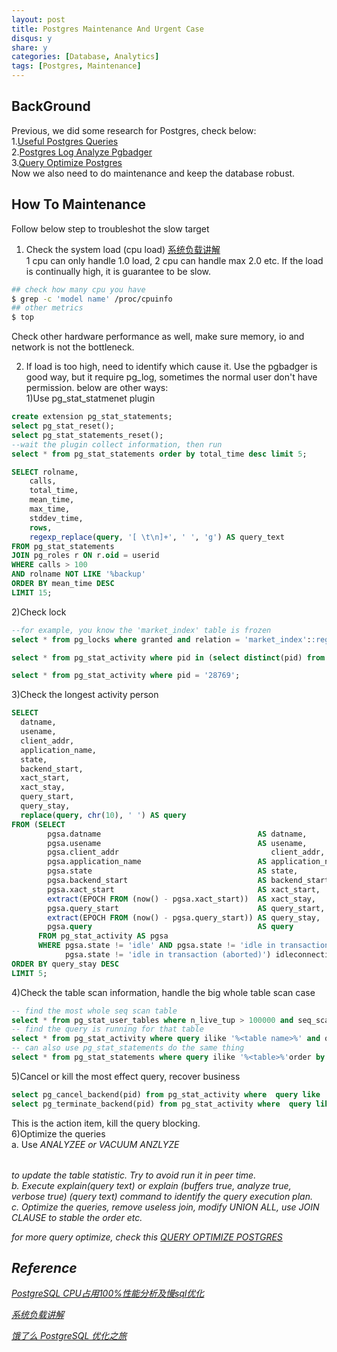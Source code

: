 ```yaml
---
layout: post
title: Postgres Maintenance And Urgent Case
disqus: y
share: y
categories: [Database, Analytics]
tags: [Postgres, Maintenance]
---
```


BackGround
-----------
Previous, we did some research for Postgres, check below:  
1.[Useful Postgres Queries](https://ycj28c.github.io/database/2017/07/03/userful-postgres-queries/)  
2.[Postgres Log Analyze Pgbadger](https://ycj28c.github.io/database/analytics/2018/04/10/postgres-log-analyze-pgbadger/)  
3.[Query Optimize Postgres](https://ycj28c.github.io/database/2019/01/29/query-optimize-postgres/)  
Now we also need to do maintenance and keep the database robust.

How To Maintenance
--------------------
Follow below step to troubleshot the slow target  
1. Check the system load (cpu load) [系统负载讲解](http://www.ruanyifeng.com/blog/2011/07/linux_load_average_explained.html)  
1 cpu can only handle 1.0 load, 2 cpu can handle max 2.0 etc. If the load is continually high, it is guarantee to be slow.  
~~~bash
## check how many cpu you have 
$ grep -c 'model name' /proc/cpuinfo
## other metrics
$ top
~~~  
Check other hardware performance as well, make sure memory, io and network is not the bottleneck.  

2. If load is too high, need to identify which cause it. Use the pgbadger is good way, but it require pg_log, sometimes the normal user don't have permission. below are other ways:  
1)Use pg_stat_statmenet plugin  
~~~sql
create extension pg_stat_statements;
select pg_stat_reset();
select pg_stat_statements_reset();
--wait the plugin collect information, then run
select * from pg_stat_statements order by total_time desc limit 5;

SELECT rolname,
    calls,
    total_time,
    mean_time,
    max_time,
    stddev_time,
    rows,
    regexp_replace(query, '[ \t\n]+', ' ', 'g') AS query_text
FROM pg_stat_statements
JOIN pg_roles r ON r.oid = userid
WHERE calls > 100
AND rolname NOT LIKE '%backup'
ORDER BY mean_time DESC
LIMIT 15;
~~~  
2)Check lock  
~~~sql
--for example, you know the 'market_index' table is frozen
select * from pg_locks where granted and relation = 'market_index'::regclass;

select * from pg_stat_activity where pid in (select distinct(pid) from pg_locks);

select * from pg_stat_activity where pid = '28769';
~~~  
3)Check the longest activity person  
~~~sql
SELECT
  datname,
  usename,
  client_addr,
  application_name,
  state,
  backend_start,
  xact_start,
  xact_stay,
  query_start,
  query_stay,
  replace(query, chr(10), ' ') AS query
FROM (SELECT
        pgsa.datname                                   AS datname,
        pgsa.usename                                   AS usename,
        pgsa.client_addr                                  client_addr,
        pgsa.application_name                          AS application_name,
        pgsa.state                                     AS state,
        pgsa.backend_start                             AS backend_start,
        pgsa.xact_start                                AS xact_start,
        extract(EPOCH FROM (now() - pgsa.xact_start))  AS xact_stay,
        pgsa.query_start                               AS query_start,
        extract(EPOCH FROM (now() - pgsa.query_start)) AS query_stay,
        pgsa.query                                     AS query
      FROM pg_stat_activity AS pgsa
      WHERE pgsa.state != 'idle' AND pgsa.state != 'idle in transaction' AND
            pgsa.state != 'idle in transaction (aborted)') idleconnections
ORDER BY query_stay DESC
LIMIT 5;
~~~  
4)Check the table scan information, handle the big whole table scan case  
~~~sql
-- find the most whole seq scan table
select * from pg_stat_user_tables where n_live_tup > 100000 and seq_scan > 0 order by seq_tup_read desc limit 10;
-- find the query is running for that table
select * from pg_stat_activity where query ilike '%<table name>%' and query_start - now() > interval '10 seconds';
-- can also use pg_stat_statements do the same thing
select * from pg_stat_statements where query ilike '%<table>%'order by shared_blks_hit+shared_blks_read desc limit 3;
~~~  
5)Cancel or kill the most effect query, recover business  
~~~sql
select pg_cancel_backend(pid) from pg_stat_activity where  query like '%<query text>%' and pid != pg_backend_pid();
select pg_terminate_backend(pid) from pg_stat_activity where  query like '%<query text>%' and pid != pg_backend_pid();
~~~  
This is the action item, kill the query blocking.  
6)Optimize the queries  
a. Use *ANALYZEE<table>* or *VACUUM ANZLYZE<table>* to update the table statistic. Try to avoid run it in peer time.  
b. Execute explain(query text) or explain (buffers true, analyze true, verbose true) (query text) command to identify the query execution plan.  
c. Optimize the queries, remove useless join, modify *UNION ALL*, use *JOIN CLAUSE* to stable the order etc.

for more query optimize, check this [QUERY OPTIMIZE POSTGRES](https://ycj28c.github.io/database/2019/01/29/query-optimize-postgres/)

Reference
---------
[PostgreSQL CPU占用100%性能分析及慢sql优化](https://www.centos.bz/2017/08/postgresql-cpu-100-slow-sql)

[系统负载讲解](http://www.ruanyifeng.com/blog/2011/07/linux_load_average_explained.html)

[饿了么 PostgreSQL 优化之旅](https://www.cnblogs.com/zhangeamon/p/8269295.html)